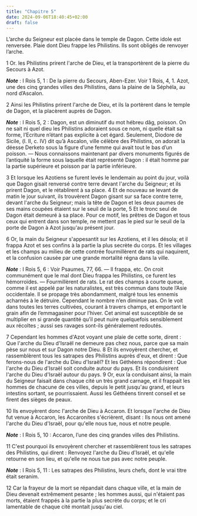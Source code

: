```yaml
---
title: "Chapitre 5"
date: 2024-09-06T18:40:45+02:00
draft: false
---
```



L’arche du Seigneur est placée dans le temple de Dagon.
Cette idole est renversée.
Plaie dont Dieu frappe les Philistins.
Ils sont obligés de renvoyer l’arche.


1 Or. les Philistins prirent l'arche de Dieu, et la transportèrent de la pierre du Secours à Azot.

***Note*** :  I Rois 5, 1 : De la pierre du Secours, Aben-Ezer. Voir 1 Rois, 4, 1. Azot, une des cinq grandes villes des Philistins, dans la plaine de la Séphéla, au nord d’Ascalon.

2 Ainsi les Philistins prirent l'arche de Dieu, et ils la portèrent dans le temple de Dagon, et la placèrent auprès de Dagon.

***Note*** :  I Rois 5, 2 : Dagon, est un diminutif du mot hébreu dâg, poisson. On ne sait ni quel dieu les Philistins adoraient sous ce nom, ni quelle était sa forme, l’Ecriture n’étant pas explicite à cet égard. Seulement, Diodore de Sicile, (l. II, c. IV) dit qu’à Ascalon, ville célèbre des Philistins, on adorait la déesse Derketo sous la figure d’une femme qui avait tout le bas d’un poisson. ― Nous connaissons maintenant par divers monuments figurés de l’antiquité la forme sous laquelle était représenté Dagon : il était homme par la partie supérieure et poisson par la partie inférieure.

3 Et lorsque les Azotiens se furent levés le lendemain au point du jour, voilà que Dagon gisait renversé contre terre devant l'arche du Seigneur; et ils prirent Dagon, et le rétablirent à sa place. 4 Et de nouveau se levant de matin le jour suivant, ils trouvèrent Dagon gisant sur sa face contre terre, devant l'arche du Seigneur; mais la tête de Dagon et les deux paumes de ses mains coupées étaient sur le seuil de la porte, 5 Et le tronc seul de Dagon était demeuré à sa place. Pour ce motif, les prêtres de Dagon et tous ceux qui entrent dans son temple, ne mettent pas le pied sur le seuil de la porte de Dagon à Azot jusqu'au présent jour.


6 Or, la main du Seigneur s'appesantit sur les Azotiens, et il les désola; et il frappa Azot et ses confins à la partie la plus secrète du corps. Et les villages et les champs au milieu de cette contrée fourmillèrent de rats qui naquirent, et la confusion causée par une grande mortalité régna dans la ville.

***Note*** :  I Rois 5, 6 : Voir Psaumes, 77, 66. ― Il frappa, etc. On croit communément que le mal dont Dieu frappa les Philistins, ce furent les hémorroïdes. ― Fourmillèrent de rats. Le rat des champs à courte queue, comme il est appelé par les naturalistes, est très commun dans toute l’Asie occidentale. Il se propage très abondamment, malgré tous les ennemis acharnés à le détruire. Cependant le nombre n’en diminue pas. On le voit dans toutes les terres cultivées, courant à travers champs, et emportant le grain afin de l’emmagasiner pour l’hiver. Cet animal est susceptible de se multiplier en si grande quantité qu’il peut nuire quelquefois sensiblement aux récoltes ; aussi ses ravages sont-ils généralement redoutés.

7 Cependant les hommes d'Azot voyant une plaie de cette sorte, dirent : Que l'arche du Dieu d'Israël ne demeure pas chez nous, parce que sa main pèse sur nous et sur Dagon notre Dieu. 8 Et ils envoyèrent chercher, et rassemblèrent tous les satrapes des Philistins auprès d'eux, et dirent : Que ferons-nous de l'arche du Dieu d'Israël? Et les Géthéens répondirent : Que l'arche du Dieu d'Israël soit conduite autour du pays. Et ils conduisirent l'arche du Dieu d'Israël autour du pays. 9 Or, eux la conduisant ainsi, la main du Seigneur faisait dans chaque cité un très grand carnage, et il frappait les hommes de chacune de ces villes, depuis le petit jusqu'au grand, et leurs intestins sortant, se pourrissaient. Aussi les Géthéens tinrent conseil et se firent des sièges de peaux.


10 Ils envoyèrent donc l'arche de Dieu à Accaron. Et lorsque l'arche de Dieu fut venue à Accaron, les Accaronites s'écrièrent, disant : Ils nous ont amené l'arche du Dieu d'Israël, pour qu'elle nous tue, nous et notre peuple.

***Note*** :  I Rois 5, 10 : Accaron, l’une des cinq grandes villes des Philistins.

11 C'est pourquoi ils envoyèrent chercher et rassemblèrent tous les satrapes des Philistins, qui dirent : Renvoyez l'arche du Dieu d'Israël, et qu'elle retourne en son lieu, et qu'elle ne nous tue pas avec notre peuple.

***Note*** :  I Rois 5, 11 : Les satrapes des Philistins, leurs chefs, dont le vrai titre était seranim.

12 Car la frayeur de la mort se répandait dans chaque ville, et la main de Dieu devenait extrêmement pesante ; les hommes aussi, qui n'étaient pas morts, étaient frappés à la partie la plus secrète du corps; et le cri lamentable de chaque cité montait jusqu'au ciel.

